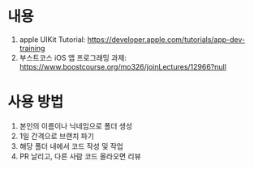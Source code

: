 # 내용

1. apple UIKit Tutorial: https://developer.apple.com/tutorials/app-dev-training
2. 부스트코스 iOS 앱 프로그래밍 과제: https://www.boostcourse.org/mo326/joinLectures/12966?null

# 사용 방법

1. 본인의 이름이나 닉네임으로 폴더 생성
2. 1일 간격으로 브랜치 파기
3. 해당 폴더 내에서 코드 작성 및 작업
4. PR 날리고, 다른 사람 코드 올라오면 리뷰

